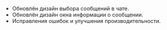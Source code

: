 - Обновлён дизайн выбора сообщений в чате.
- Обновлён дизайн окна информации о сообщении.
- Исправления ошибок и улучшения производительности.
